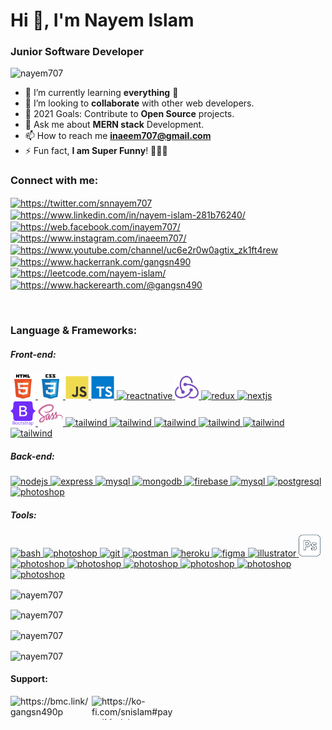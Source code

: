<h1 align="left">Hi 👋, I'm Nayem Islam</h1>
  <h3 align="left">Junior Software Developer</h3>

  <p align="left">
    <img src="https://komarev.com/ghpvc/?username=iNayem707&label=Profile%20views&color=0e75b6&style=flat"
      alt="nayem707" />
  </p>

- 🔭 I’m currently learning **everything** 🤣
- 👯 I’m looking to **collaborate** with other web developers.
- 🥅 2021 Goals: Contribute to **Open Source** projects.
- 💬 Ask me about **MERN stack** Development.
- 📫 How to reach me **inaeem707@gmail.com**
- ⚡ Fun fact, **I am Super Funny**! 🤣🤣🤣

<h3 align="left">Connect with me:</h3>
<p align="left">
<a href="https://twitter.com/snnayem707" target="blank">
        <img align="center"
          src="https://raw.githubusercontent.com/rahuldkjain/github-profile-readme-generator/master/src/images/icons/Social/twitter.svg"
          alt="https://twitter.com/snnayem707" height="30" width="40" />
      </a>
<a href="https://www.linkedin.com/in/nayem-islam-281b76240/" target="blank">
        <img align="center"
          src="https://raw.githubusercontent.com/rahuldkjain/github-profile-readme-generator/master/src/images/icons/Social/linked-in-alt.svg"
          alt="https://www.linkedin.com/in/nayem-islam-281b76240/" height="30" width="40" />
      </a>
<a href="https://web.facebook.com/inayem707/" target="blank">
        <img align="center"
          src="https://raw.githubusercontent.com/rahuldkjain/github-profile-readme-generator/master/src/images/icons/Social/facebook.svg"
          alt="https://web.facebook.com/inayem707/" height="30" width="40" /></a>
<a href="https://www.instagram.com/inaeem707/" target="blank">
        <img align="center"
          src="https://raw.githubusercontent.com/rahuldkjain/github-profile-readme-generator/master/src/images/icons/Social/instagram.svg"
          alt="https://www.instagram.com/inaeem707/" height="30" width="40" /></a>
<a href="https://www.youtube.com/channel/UC6E2R0w0AGtiX_zk1fT4Rew" target="blank">
        <img align="center"
          src="https://raw.githubusercontent.com/rahuldkjain/github-profile-readme-generator/master/src/images/icons/Social/youtube.svg"
          alt="https://www.youtube.com/channel/uc6e2r0w0agtix_zk1ft4rew" height="30" width="40" /></a>
<a href="https://www.hackerrank.com/gangsn490" target="blank">
        <img align="center"
          src="https://raw.githubusercontent.com/rahuldkjain/github-profile-readme-generator/master/src/images/icons/Social/hackerrank.svg"
          alt="https://www.hackerrank.com/gangsn490" height="30" width="40" /></a>
<a href="https://leetcode.com/nayem-islam/" target="blank">
        <img align="center"
          src="https://raw.githubusercontent.com/rahuldkjain/github-profile-readme-generator/master/src/images/icons/Social/leet-code.svg"
          alt="https://leetcode.com/nayem-islam/" height="30" width="40" /></a>
<a href="https://www.hackerearth.com/@gangsn490" target="blank">
        <img align="center"
          src="https://raw.githubusercontent.com/rahuldkjain/github-profile-readme-generator/master/src/images/icons/Social/hackerearth.svg"
          alt="https://www.hackerearth.com/@gangsn490" height="30" width="40" /></a>
</p>

</br>

<h3 align="left">Language & Frameworks:</h3>
<h5 align="left">Front-end:</h5>
<p align="left">
<a href="https://www.w3.org/html/" target="_blank" rel="noreferrer">
      <img src="https://raw.githubusercontent.com/devicons/devicon/master/icons/html5/html5-original-wordmark.svg"
          alt="html5" width="40" height="40" />
      </a>

<a href="https://www.w3schools.com/css/" target="_blank" rel="noreferrer">
      <img src="https://raw.githubusercontent.com/devicons/devicon/master/icons/css3/css3-original-wordmark.svg"
          alt="css3" width="40" height="40" />
      </a>

<a href="https://developer.mozilla.org/en-US/docs/Web/JavaScript" target="_blank" rel="noreferrer">
      <img src="https://raw.githubusercontent.com/devicons/devicon/master/icons/javascript/javascript-original.svg"
          alt="javascript" width="37" height="37" />
      </a>
<a href="https://www.typescriptlang.org/" target="_blank" rel="noreferrer">
      <img src="https://raw.githubusercontent.com/devicons/devicon/master/icons/typescript/typescript-original.svg"
        alt="typescript" width="37" height="37" />
      </a>
<a href="https://reactnative.dev/" target="_blank" rel="noreferrer">
      <img src="https://reactnative.dev/img/header_logo.svg" alt="reactnative" width="40" height="40" />
</a>
<a href="https://redux.js.org" target="_blank" rel="noreferrer">
      <img src="https://raw.githubusercontent.com/devicons/devicon/master/icons/redux/redux-original.svg" alt="redux"
     height="38" />
</a>
<a href="https://react-query.com" target="_blank" rel="noreferrer">
      <img src="https://seeklogo.com/images/R/react-query-logo-1340EA4CE9-seeklogo.com.png" alt="redux"
     height="36" />
</a>

<a href="https://nextjs.org/" target="_blank" rel="noreferrer">
    <img src="https://static-00.iconduck.com/assets.00/next-js-icon-512x512-zuauazrk.png" alt="nextjs" height="38" />
</a>
<br>
<a href="https://getbootstrap.com" target="_blank" rel="noreferrer">
      <img src="https://raw.githubusercontent.com/devicons/devicon/master/icons/bootstrap/bootstrap-plain-wordmark.svg"
          alt="bootstrap" width="40" height="40" />
          </a>
<a href="https://sass-lang.com" target="_blank" rel="noreferrer">
      <img src="https://raw.githubusercontent.com/devicons/devicon/master/icons/sass/sass-original.svg" alt="sass"
       height="40" />
</a>
<a href="https://tailwindcss.com/" target="_blank" rel="noreferrer">
    <img src="https://www.vectorlogo.zone/logos/tailwindcss/tailwindcss-icon.svg" alt="tailwind" width="40"
    height="40" />
</a>
<a href="https://tailwindcss.com/" target="_blank" rel="noreferrer">
    <img src="https://images.opencollective.com/rsuite/2674303/logo/256.png" alt="tailwind" width="30"
    height="35" />
</a>
<a href="https://v4.material-ui.com" target="_blank" rel="noreferrer">
    <img src="https://seeklogo.com/images/M/material-ui-logo-5BDCB9BA8F-seeklogo.com.png" alt="tailwind" 
    height="32" />
</a>
<a href="https://v4.material-ui.com" target="_blank" rel="noreferrer">
    <img src="https://static-00.iconduck.com/assets.00/ant-design-icon-512x512-ncocfg8e.png" alt="tailwind"
    height="40" />
</a>
<a href="https://v4.material-ui.com" target="_blank" rel="noreferrer">
    <img src="https://pagepro.co/blog/wp-content/uploads/2020/03/framer-motion.png" alt="tailwind"
    height="37" />
</a>
<a href="https://v4.material-ui.com" target="_blank" rel="noreferrer">
    <img src="https://cdn.iconscout.com/icon/free/png-256/free-jquery-8-1175153.png" alt="tailwind"
    height="40" />
</a>

<h5 align="left" >Back-end:</h5>
<a href="https://nodejs.org" target="_blank" rel="noreferrer">
      <img src="https://static-00.iconduck.com/assets.00/node-js-icon-454x512-nztofx17.png"
        alt="nodejs" height="40" />
</a>
<a href="https://expressjs.com" target="_blank" rel="noreferrer">
      <img src="https://upload.wikimedia.org/wikipedia/commons/thumb/8/88/Status_iucn_EX_icon.svg/480px-Status_iucn_EX_icon.svg.png"
        alt="express" width="40"  />
</a>
<a href="https://www.mysql.com/" target="_blank" rel="noreferrer">
      <img src="https://static-00.iconduck.com/assets.00/socket-io-icon-2048x2046-tx88w4en.png"
        alt="mysql" width="40" height="40" />
    </a>
<a href="https://www.mongodb.com/" target="_blank" rel="noreferrer">
<img src="https://www.svgrepo.com/download/331488/mongodb.svg"
        alt="mongodb" width="40" height="40" />
</a>
<a href="https://firebase.google.com/" target="_blank" rel="noreferrer">
      <img src="https://www.vectorlogo.zone/logos/firebase/firebase-icon.svg" alt="firebase" width="40" height="40"  />
    </a>
 <a href="https://www.mysql.com/" target="_blank" rel="noreferrer">
      <img src="https://www.freepnglogos.com/uploads/logo-mysql-png/logo-mysql-mysql-logo-png-images-are-download-crazypng-21.png"
        alt="mysql" width="40" height="40" />
    </a>
<a href="https://www.postgresql.org" target="_blank" rel="noreferrer">
      <img
        src="https://cdn-icons-png.flaticon.com/512/5968/5968342.png"
        alt="postgresql" width="37" height="37" />
    </a>
<a href="https://www.photoshop.com/en" target="_blank" rel="noreferrer">
      <img
      src="https://seeklogo.com/images/J/jwt-logo-65D86B4640-seeklogo.com.png"
      alt="photoshop" width="35" height="35" />
    </a>

<h5 align="left">Tools:</h5>
<a href="https://www.gnu.org/software/bash/" target="_blank" rel="noreferrer">
      <img src="https://upload.wikimedia.org/wikipedia/commons/thumb/9/9a/Visual_Studio_Code_1.35_icon.svg/2048px-Visual_Studio_Code_1.35_icon.svg.png" alt="bash" width="35" height="35" />
    </a>
<a href="https://www.photoshop.com/en" target="_blank" rel="noreferrer">
      <img
      src="https://user-images.githubusercontent.com/343840/103776943-cc69ce00-4ff5-11eb-9192-f48357e1c6d0.png"
      alt="photoshop" height="40" />
    </a>
<a href="https://git-scm.com/" target="_blank" rel="noreferrer">
      <img src="https://www.vectorlogo.zone/logos/git-scm/git-scm-icon.svg" alt="git" width="35" height="35" />
    </a>
<a href="https://postman.com" target="_blank" rel="noreferrer">
      <img src="https://www.vectorlogo.zone/logos/getpostman/getpostman-icon.svg" alt="postman" width="35" height="35" />
    </a>

<a href="https://heroku.com" target="_blank" rel="noreferrer">
      <img src="https://www.vectorlogo.zone/logos/heroku/heroku-icon.svg" alt="heroku" width="35" height="35" />
    </a>
<a href="https://www.figma.com/" target="_blank" rel="noreferrer">
      <img src="https://www.vectorlogo.zone/logos/figma/figma-icon.svg" alt="figma" width="35" height="35" />
    </a>
<a href="https://www.adobe.com/in/products/illustrator.html" target="_blank" rel="noreferrer">
      <img 
      src="https://www.vectorlogo.zone/logos/adobe_illustrator/adobe_illustrator-icon.svg" alt="illustrator"
      width="35" height="35" />
    </a>
<a href="https://www.photoshop.com/en" target="_blank" rel="noreferrer">
      <img
      src="https://raw.githubusercontent.com/devicons/devicon/master/icons/photoshop/photoshop-line.svg"
      alt="photoshop" width="35" height="35" />
    </a>
</br>
<a href="https://www.photoshop.com/en" target="_blank" rel="noreferrer">
      <img
      src="https://upload.wikimedia.org/wikipedia/commons/thumb/f/f1/Vitejs-logo.svg/1039px-Vitejs-logo.svg.png"
      alt="photoshop" width="35" height="35" />
    </a>
<a href="https://www.photoshop.com/en" target="_blank" rel="noreferrer">
      <img
      src="https://assets.vercel.com/image/upload/front/favicon/vercel/180x180.png"
      alt="photoshop" width="35" height="35" />
    </a>
<a href="https://www.photoshop.com/en" target="_blank" rel="noreferrer">
      <img
      src="https://cdn.freebiesupply.com/logos/large/2x/netlify-logo-png-transparent.png"
      alt="photoshop" width="35" height="35" />
    </a>
<a href="https://www.photoshop.com/en" target="_blank" rel="noreferrer">
      <img
      src="https://cdn.iconscout.com/icon/free/png-256/free-eslint-1-286048.png"
      alt="photoshop" height="35" />
    </a>
<a href="https://www.photoshop.com/en" target="_blank" rel="noreferrer">
      <img
      src="https://avatars.githubusercontent.com/u/50545563?v=4"
      alt="photoshop" height="35" />
    </a>
<a href="https://www.photoshop.com/en" target="_blank" rel="noreferrer">
      <img
      src="https://upload.wikimedia.org/wikipedia/commons/thumb/d/db/Npm-logo.svg/1280px-Npm-logo.svg.png"
      alt="photoshop" height="25" />
    </a>
</p>

<p align="left">
      <img align="center" width=350
        src="https://github-readme-stats.vercel.app/api/top-langs?username=nayem707&show_icons=true&locale=en&layout=compact&theme=dracula&card_width=320"
        alt="nayem707" />
    </p>
<p align="left">
    <img align="center"
        src="https://github-readme-stats.vercel.app/api?username=nayem707&show_icons=true&theme=dracula"
        alt="nayem707" />
    </p>

<p align="left">
      <img align="center"
      src="https://github-readme-streak-stats.herokuapp.com/?user=nayem707&theme=dracula"
      alt="nayem707" />
    </p>
    <p>
    <img height=195 align="center" src="https://github-profile-trophy.vercel.app/?username=nayem707&ma&theme=dracula&ma&column=5&margin-w=5&margin-h=5" alt="nayem707" />
    </p>

  <h4 align="left">Support:</h4>
  <p>
  <a href="https://www.buymeacoffee.com/https://bmc.link/gangsn490p">
  <img  align="left" src="https://cdn.buymeacoffee.com/buttons/v2/default-yellow.png" height="38" width="130" alt="https://bmc.link/gangsn490p" />
  </a>
  <a href="https://ko-fi.com/https://ko-fi.com/snislam#paypalModal"> 
  <img align="left" src="https://cdn.ko-fi.com/cdn/kofi3.png?v=3" height="38" width="130" alt="https://ko-fi.com/snislam#paypalModal" />
  </a>
  </p>
